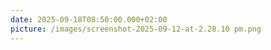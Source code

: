 ```yaml
---
date: 2025-09-18T08:50:00.000+02:00
picture: /images/screenshot-2025-09-12-at-2.28.10 pm.png
---
```

